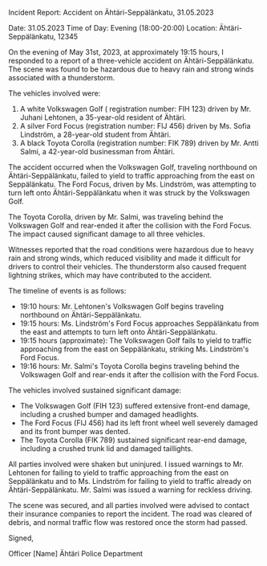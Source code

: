 Incident Report: Accident on Ähtäri-Seppälänkatu, 31.05.2023

Date: 31.05.2023
Time of Day: Evening (18:00-20:00)
Location: Ähtäri-Seppälänkatu, 12345

On the evening of May 31st, 2023, at approximately 19:15 hours, I responded to a report of a three-vehicle accident on Ähtäri-Seppälänkatu. The scene was found to be hazardous due to heavy rain and strong winds associated with a thunderstorm.

The vehicles involved were:

1. A white Volkswagen Golf ( registration number: FIH 123) driven by Mr. Juhani Lehtonen, a 35-year-old resident of Ähtäri.
2. A silver Ford Focus (registration number: FIJ 456) driven by Ms. Sofia Lindström, a 28-year-old student from Ähtäri.
3. A black Toyota Corolla (registration number: FIK 789) driven by Mr. Antti Salmi, a 42-year-old businessman from Ähtäri.

The accident occurred when the Volkswagen Golf, traveling northbound on Ähtäri-Seppälänkatu, failed to yield to traffic approaching from the east on Seppälänkatu. The Ford Focus, driven by Ms. Lindström, was attempting to turn left onto Ähtäri-Seppälänkatu when it was struck by the Volkswagen Golf.

The Toyota Corolla, driven by Mr. Salmi, was traveling behind the Volkswagen Golf and rear-ended it after the collision with the Ford Focus. The impact caused significant damage to all three vehicles.

Witnesses reported that the road conditions were hazardous due to heavy rain and strong winds, which reduced visibility and made it difficult for drivers to control their vehicles. The thunderstorm also caused frequent lightning strikes, which may have contributed to the accident.

The timeline of events is as follows:

* 19:10 hours: Mr. Lehtonen's Volkswagen Golf begins traveling northbound on Ähtäri-Seppälänkatu.
* 19:15 hours: Ms. Lindström's Ford Focus approaches Seppälänkatu from the east and attempts to turn left onto Ähtäri-Seppälänkatu.
* 19:15 hours (approximate): The Volkswagen Golf fails to yield to traffic approaching from the east on Seppälänkatu, striking Ms. Lindström's Ford Focus.
* 19:16 hours: Mr. Salmi's Toyota Corolla begins traveling behind the Volkswagen Golf and rear-ends it after the collision with the Ford Focus.

The vehicles involved sustained significant damage:

* The Volkswagen Golf (FIH 123) suffered extensive front-end damage, including a crushed bumper and damaged headlights.
* The Ford Focus (FIJ 456) had its left front wheel well severely damaged and its front bumper was dented.
* The Toyota Corolla (FIK 789) sustained significant rear-end damage, including a crushed trunk lid and damaged taillights.

All parties involved were shaken but uninjured. I issued warnings to Mr. Lehtonen for failing to yield to traffic approaching from the east on Seppälänkatu and to Ms. Lindström for failing to yield to traffic already on Ähtäri-Seppälänkatu. Mr. Salmi was issued a warning for reckless driving.

The scene was secured, and all parties involved were advised to contact their insurance companies to report the incident. The road was cleared of debris, and normal traffic flow was restored once the storm had passed.

Signed,

Officer [Name]
Ähtäri Police Department